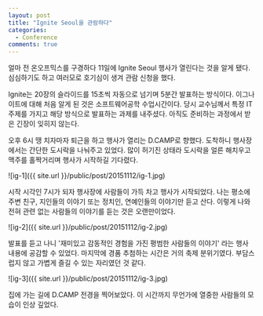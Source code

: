 ```yaml
---
layout: post
title: "Ignite Seoul을 관람하다"
categories:
  - Conference
comments: true
---
```


얼마 전 온오프믹스를 구경하다 11일에 Ignite Seoul 행사가 열린다는 것을 알게 됐다. 심심하기도 하고 여러모로 호기심이 생겨 관람 신청을 했다.

Ignite는 20장의 슬라이드를 15초씩 자동으로 넘기며 5분간 발표하는 방식이다. 이그나이트에 대해 처음 알게 된 것은 소프트웨어공학 수업시간이다. 당시 교수님께서 특정 IT 주제를 가지고 해당 방식으로 발표하는 과제를 내주셨다. 아직도 준비하는 과정에서 받은 긴장이 잊히지 않는다.

오후 6시 땡 치자마자 퇴근을 하고 행사가 열리는 D.CAMP로 향했다. 도착하니 행사장에서는 간단한 도시락을 나눠주고 있었다. 많이 허기진 상태라 도시락을 얼른 해치우고 맥주를 홀짝거리며 행사가 시작하길 기다렸다.

![ig-1]({{ site.url }}/public/post/20151112/ig-1.jpg)

시작 시각인 7시가 되자 행사장에 사람들이 가득 차고 행사가 시작되었다. 나는 평소에 주변 친구, 지인들의 이야기 또는 정치인, 연예인들의 이야기만 듣고 산다. 이렇게 나와 전혀 관련 없는 사람들의 이야기를 듣는 것은 오랜만이었다.

![ig-2]({{ site.url }}/public/post/20151112/ig-2.jpg)

발표를 듣고 나니 '재미있고 감동적인 경험을 가진 평범한 사람들의 이야기' 라는 행사 내용에 공감할 수 있었다. 마지막에 경품 추첨하는 시간은 거의 축제 분위기였다. 부담스럽지 않고 가볍게 즐길 수 있는 자리였던 것 같다.

![ig-3]({{ site.url }}/public/post/20151112/ig-3.jpg)

집에 가는 길에 D.CAMP 전경을 찍어보았다. 이 시간까지 무언가에 열중한 사람들의 모습이 인상 깊었다.
